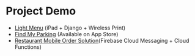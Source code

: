 # Project Demo

-   [Light Menu](projects/light-menu-demo.md) (iPad + Django + Wireless Print)
-   [Find My Parking](projects/find-my-parking-demo.md) (Available on App Store)
-   [Restaurant Mobile Order Solution](projects/restaurant-mobile-order-solution-demo.md)(Firebase Cloud Messaging + Cloud Functions)

